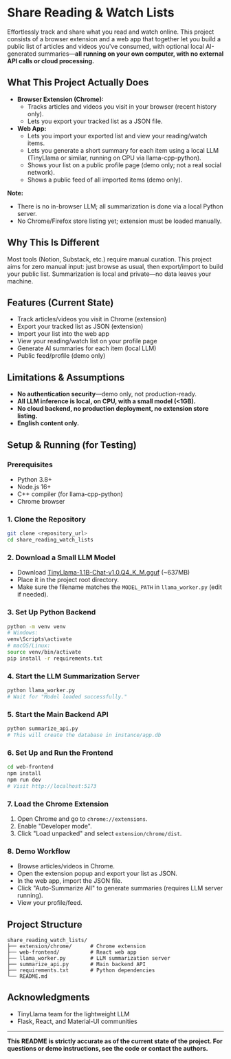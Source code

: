 # Share Reading & Watch Lists

Effortlessly track and share what you read and watch online. This project consists of a browser extension and a web app that together let you build a public list of articles and videos you've consumed, with optional local AI-generated summaries—**all running on your own computer, with no external API calls or cloud processing.**

## What This Project Actually Does

- **Browser Extension (Chrome):**
  - Tracks articles and videos you visit in your browser (recent history only).
  - Lets you export your tracked list as a JSON file.
- **Web App:**
  - Lets you import your exported list and view your reading/watch items.
  - Lets you generate a short summary for each item using a local LLM (TinyLlama or similar, running on CPU via llama-cpp-python).
  - Shows your list on a public profile page (demo only; not a real social network).
  - Shows a public feed of all imported items (demo only).

**Note:**
- There is no in-browser LLM; all summarization is done via a local Python server.
- No Chrome/Firefox store listing yet; extension must be loaded manually.

## Why This Is Different

Most tools (Notion, Substack, etc.) require manual curation. This project aims for zero manual input: just browse as usual, then export/import to build your public list. Summarization is local and private—no data leaves your machine.

## Features (Current State)
- Track articles/videos you visit in Chrome (extension)
- Export your tracked list as JSON (extension)
- Import your list into the web app
- View your reading/watch list on your profile page
- Generate AI summaries for each item (local LLM)
- Public feed/profile (demo only)

## Limitations & Assumptions
- **No authentication security**—demo only, not production-ready.
- **All LLM inference is local, on CPU, with a small model (<1GB).**
- **No cloud backend, no production deployment, no extension store listing.**
- **English content only.**

## Setup & Running (for Testing)

### Prerequisites
- Python 3.8+
- Node.js 16+
- C++ compiler (for llama-cpp-python)
- Chrome browser

### 1. Clone the Repository
```bash
git clone <repository_url>
cd share_reading_watch_lists
```

### 2. Download a Small LLM Model
- Download [TinyLlama-1.1B-Chat-v1.0.Q4_K_M.gguf](https://huggingface.co/TheBloke/TinyLlama-1.1B-Chat-v1.0-GGUF/resolve/main/tinyllama-1.1b-chat-v1.0.Q4_K_M.gguf) (~637MB)
- Place it in the project root directory.
- Make sure the filename matches the `MODEL_PATH` in `llama_worker.py` (edit if needed).

### 3. Set Up Python Backend
```bash
python -m venv venv
# Windows:
venv\Scripts\activate
# macOS/Linux:
source venv/bin/activate
pip install -r requirements.txt
```

### 4. Start the LLM Summarization Server
```bash
python llama_worker.py
# Wait for "Model loaded successfully."
```

### 5. Start the Main Backend API
```bash
python summarize_api.py
# This will create the database in instance/app.db
```

### 6. Set Up and Run the Frontend
```bash
cd web-frontend
npm install
npm run dev
# Visit http://localhost:5173
```

### 7. Load the Chrome Extension
1. Open Chrome and go to `chrome://extensions`.
2. Enable "Developer mode".
3. Click "Load unpacked" and select `extension/chrome/dist`.

### 8. Demo Workflow
- Browse articles/videos in Chrome.
- Open the extension popup and export your list as JSON.
- In the web app, import the JSON file.
- Click "Auto-Summarize All" to generate summaries (requires LLM server running).
- View your profile/feed.

## Project Structure
```
share_reading_watch_lists/
├── extension/chrome/      # Chrome extension
├── web-frontend/          # React web app
├── llama_worker.py        # LLM summarization server
├── summarize_api.py       # Main backend API
├── requirements.txt       # Python dependencies
└── README.md
```

## Acknowledgments
- TinyLlama team for the lightweight LLM
- Flask, React, and Material-UI communities

---

**This README is strictly accurate as of the current state of the project. For questions or demo instructions, see the code or contact the authors.**
